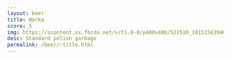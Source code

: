 ```yaml
---
layout: beer
title: Warka
score: 5
img: https://scontent.xx.fbcdn.net/v/t1.0-0/p480x480/522510_10151563946283745_279086474_n.jpg?oh=292d13bb20c96bf6ba0d7c4249af7fa9&oe=5895636D
desc: Standard polish garbage
permalink: /beer/:title.html
---
```

